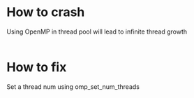 # How to crash

Using OpenMP in thread pool will lead to infinite thread growth
<br/><br/>
# How to fix

Set a thread num using omp_set_num_threads
<br/><br/>
